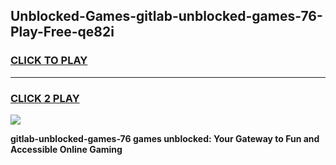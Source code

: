 
## Unblocked-Games-gitlab-unblocked-games-76-Play-Free-qe82i
<h3>
<a href="https://premium76.site?title=gitlab-unblocked-games-76&ref=19M">CLICK TO PLAY</a></h3>
<hr>

<h3>
<a href="https://premium76.site?title=gitlab-unblocked-games-76&ref=19M">CLICK 2 PLAY</a>
  
</h3>

<a href="https://premium76.site?title=gitlab-unblocked-games-76&ref=19M"><img src="https://clearcache.store/games.png"></a>


**gitlab-unblocked-games-76 games unblocked: Your Gateway to Fun and Accessible Online Gaming**
